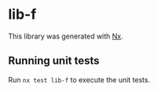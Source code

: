 # lib-f

This library was generated with [Nx](https://nx.dev).

## Running unit tests

Run `nx test lib-f` to execute the unit tests.

